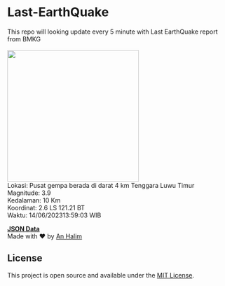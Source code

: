 # Last-EarthQuake
This repo will looking update every 5 minute with Last EarthQuake report from BMKG
<br>
<br>
<img src="https://static.bmkg.go.id/20230614135903.mmi.jpg" width="300"/>
<br>
Lokasi: Pusat gempa berada di darat 4 km Tenggara Luwu Timur <br>
Magnitude: 3.9 <br>
Kedalaman: 10 Km <br>
Koordinat: 2.6 LS 121.21 BT <br>
Waktu: 14/06/202313:59:03 WIB <br>

<a href="./data/data.json">**JSON Data**</a>
<br>
Made with ❤️ by <a href="https://github.com/an-halim">An Halim</a>
## License

This project is open source and available under the [MIT License](LICENSE).
